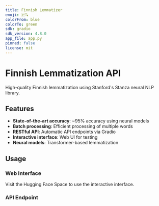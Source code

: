 ```yaml
---
title: Finnish Lemmatizer
emoji: 🇫🔍
colorFrom: blue
colorTo: green
sdk: gradio
sdk_version: 4.8.0
app_file: app.py
pinned: false
license: mit
---
```


# Finnish Lemmatization API

High-quality Finnish lemmatization using Stanford's Stanza neural NLP library.

## Features

- **State-of-the-art accuracy**: ~95% accuracy using neural models
- **Batch processing**: Efficient processing of multiple words
- **RESTful API**: Automatic API endpoints via Gradio
- **Interactive interface**: Web UI for testing
- **Neural models**: Transformer-based lemmatization

## Usage

### Web Interface
Visit the Hugging Face Space to use the interactive interface.

### API Endpoint